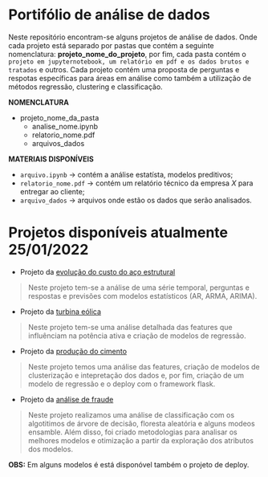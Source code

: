 # Portifólio de análise de dados

Neste repositório encontram-se alguns projetos de análise de dados. Onde cada projeto está separado por pastas que contém a seguinte nomenclatura: **projeto_nome_do_projeto**, por fim, cada pasta contém o `projeto em jupyternotebook, um relatório em pdf e os dados brutos e tratados` e outros. Cada projeto contém uma proposta de perguntas e respotas específicas para áreas em análise como também a utilização de métodos regressão, clustering e classificação. 

**NOMENCLATURA**

* projeto_nome_da_pasta
  * analise_nome.ipynb
  * relatorio_nome.pdf
  * arquivos_dados
 
 **MATERIAIS DISPONÍVEIS**
 * `arquivo.ipynb` -> contém a análise estatísta, modelos preditivos;
 * `relatorio_nome.pdf` -> contém um relatório técnico da empresa *X* para entregar ao cliente;
 * `arquivo_dados` -> arquivos onde estão os dados que serão analisados.


# Projetos disponíveis atualmente 25/01/2022
* Projeto da [evolução do custo do aço estrutural](https://github.com/kitawarairon/portifolio_analise_dados/tree/main/projeto_evolucao_do_custo_do_a%C3%A7o)
 > Neste projeto tem-se a análise de uma série temporal, perguntas e respostas e previsões com modelos estatísticos (AR, ARMA, ARIMA).
* Projeto da [turbina eólica](https://github.com/kitawarairon/portifolio_analise_dados/tree/main/projeto_turbina_eolica)
 > Neste projeto tem-se uma análise detalhada das features que influênciam na potência ativa e criação de modelos de regressão.
* Projeto da [produção do cimento](https://github.com/kitawarairon/portifolio_analise_dados/tree/main/projeto_cement_manufacturing)
 > Neste projeto temos uma análise das features, criação de modelos de clusterização e intepretação dos dados e, por fim, criação de um modelo de regressão e o deploy com o framework flask.
* Projeto da [análise de fraude](https://github.com/kitawarairon/portifolio_analise_dados/blob/main/projeto_creditcard/analise_fraude.ipynb)
> Neste projeto realizamos uma análise de classificação com os algotitimos de árvore de decisão, floresta aleatória e alguns modeos ensamble. Além disso, foi criado metodologias para analisar os melhores modelos e otimização a partir da exploração dos atributos dos modelos.

**OBS:** Em alguns modelos é está disponóvel também o projeto de deploy.

